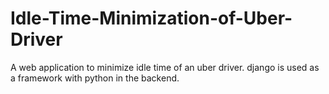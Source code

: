 # Idle-Time-Minimization-of-Uber-Driver
A web application to minimize idle time of an uber driver. django is used as a framework with python in the backend.
